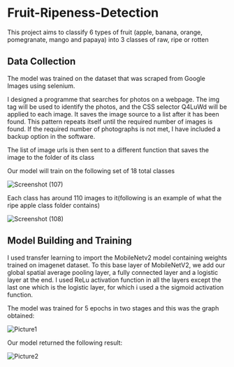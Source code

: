 # Fruit-Ripeness-Detection
This project aims to classify 6 types of fruit (apple, banana, orange, pomegranate, mango and papaya) into 3 classes of raw, ripe or rotten

## Data Collection
The model was trained on the dataset that was scraped from Google Images using selenium.

I designed a programme that searches for photos on a webpage. The img tag will be used to identify the photos, and the CSS selector Q4LuWd will be applied to each image.  It saves the image source to a list after it has been found. This pattern repeats itself until the required number of images is found. If the required number of photographs is not met, I have included a backup option in the software. 

The list of image urls is then sent to a different function that saves the image to the folder of its class

Our model will train on the following set of 18 total classes 

![Screenshot (107)](https://user-images.githubusercontent.com/62397380/161302893-86afb3eb-1f35-4c9f-85cb-77820d3144b5.png)


Each class has around 110 images to it(following is an example of what the ripe apple class folder contains)

![Screenshot (108)](https://user-images.githubusercontent.com/62397380/161303088-9a0512a0-2545-4db8-9a5f-f4ed02678cd1.png)

## Model Building and Training
I used transfer learning to import the MobileNetv2 model containing weights trained on imagenet dataset. To this base layer of MobileNetV2, we add our global spatial average pooling layer, a fully connected layer and a logistic layer at the end. I used ReLu activation function in all the layers except the last one which is the logistic layer, for which i used a the sigmoid activation function.

The model was trained for 5 epochs in two stages and this was the graph obtained:

![Picture1](https://user-images.githubusercontent.com/62397380/161310069-05783a93-5985-4781-9723-c8351dab3f4c.jpg)

Our model returned the following result:

![Picture2](https://user-images.githubusercontent.com/62397380/161310456-9204c69b-1d9e-428d-baf8-92e51f786776.jpg)


